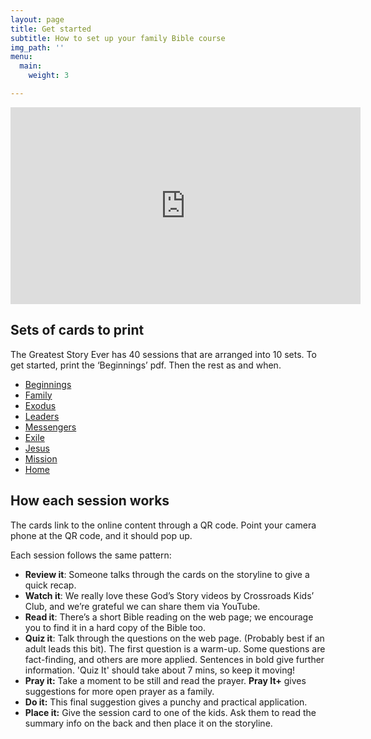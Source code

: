 ```yaml
---
layout: page
title: Get started
subtitle: How to set up your family Bible course
img_path: ''
menu:
  main:
    weight: 3

---
```

<iframe width="560" height="315" src="https://www.youtube.com/embed/IvX0yZpABOk" frameborder="0" allow="accelerometer; autoplay; encrypted-media; gyroscope; picture-in-picture" allowfullscreen></iframe>

## Sets of cards to print

The Greatest Story Ever has 40 sessions that are arranged into 10 sets. To get started, print the ‘Beginnings’ pdf. Then the rest as and when.

* [Beginnings](/uploads/set_beginnings.pdf "Beginnings")
* [Family](/uploads/set_family.pdf "Family")
* [Exodus](/uploads/set_exodus.pdf "Exodus")
* [Leaders](/uploads/set_leaders.pdf "Leaders")
* [Messengers](/uploads/set_messengers.pdf "Messengers")
* [Exile](/uploads/set_exile.pdf "Exile")
* [Jesus](/uploads/set_jesus.pdf "Jesus")
* [Mission](/uploads/set_mission.pdf)
* [Home](/uploads/set_home.pdf)

## How each session works

The cards link to the online content through a QR code. Point your camera phone at the QR code, and it should pop up.

Each session follows the same pattern:

* **Review it**: Someone talks through the cards on the storyline to give a quick recap.
* **Watch it**: We really love these God’s Story videos by Crossroads Kids’ Club, and we’re grateful we can share them via YouTube.
* **Read it**: There’s a short Bible reading on the web page; we encourage you to find it in a hard copy of the Bible too.
* **Quiz it**: Talk through the questions on the web page. (Probably best if an adult leads this bit). The first question is a warm-up. Some questions are fact-finding, and others are more applied. Sentences in bold give further information. 'Quiz It' should take about 7 mins, so keep it moving!
* **Pray it:** Take a moment to be still and read the prayer. **Pray It+** gives suggestions for more open prayer as a family.
* **Do it:** This final suggestion gives a punchy and practical application.
* **Place it:** Give the session card to one of the kids. Ask them to read the summary info on the back and then place it on the storyline.